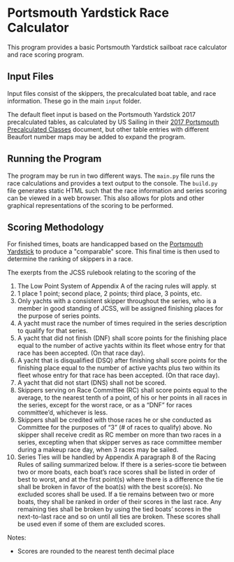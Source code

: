 # Portsmouth Yardstick Race Calculator

This program provides a basic Portsmouth Yardstick sailboat race calculator and race scoring program.

## Input Files

Input files consist of the skippers, the precalculated boat table, and race information. These go in the main `input` folder.

The default fleet input is based on the Portsmouth Yardstick 2017 precalculated tables, as calculated by US Sailing in their [2017 Portsmouth Precalculated Classes](https://www.ussailing.org/wp-content/uploads/2018/01/2017-Portsmouth-Precalculated-Classes.pdf) document, but other table entries with different Beaufort number maps may be added to expand the program.

## Running the Program

The program may be run in two different ways. The `main.py` file runs the race calculations and provides a text output to the console. The `build.py` file generates static HTML such that the race information and series scoring can be viewed in a web browser. This also allows for plots and other graphical representations of the scoring to be performed.

## Scoring Methodology

For finished times, boats are handicapped based on the [Portsmouth Yardstick](https://www.ussailing.org/wp-content/uploads/2018/01/2017-North-American-Portsmouth-Yardstick-Handbook.pdf) to produce a "comparable" score. This final time is then used to determine the ranking of skippers in a race.

The exerpts from the JCSS rulebook relating to the scoring of the 
1. The Low Point System of Appendix A of the racing rules will apply.
st
2. 1 place 1 point; second place, 2 points; third place, 3 points, etc.
3. Only yachts with a consistent skipper throughout the series, who is a member in good standing of JCSS, will be assigned finishing places for the purpose of series points.
4. A yacht must race the number of times required in the series description to qualify for that series.
5. A yacht that did not finish (DNF) shall score points for the finishing place equal to the number of active yachts within its fleet whose entry for that race has been accepted. (On that race day).
6. A yacht that is disqualified (DSQ) after finishing shall score points for the finishing place equal to the number of active yachts plus two within its fleet whose entry for that race has been accepted. (On that race day).
7. A yacht that did not start (DNS) shall not be scored.
8. Skippers serving on Race Committee (RC) shall score points equal to the average, to the nearest tenth of a point, of his or her points in all races in the series, except for the worst race, or as a “DNF” for races committee’d, whichever is less.
9. Skippers shall be credited with those races he or she conducted as Committee for the purposes of “3” (# of races to qualify) above. No skipper shall receive credit as RC member on more than two races in a series, excepting when that skipper serves as race committee member during a makeup race day, when 3 races may be sailed.
10. Series Ties will be handled by Appendix A paragraph 8 of the Racing Rules of sailing summarized below. If there is a series-score tie between two or more boats, each boat’s race scores shall be listed in order of best to worst, and at the first point(s) where there is a difference the tie shall be broken in favor of the boat(s) with the best score(s). No excluded scores shall be used. If a tie remains between two or more boats, they shall be ranked in order of their scores in the last race. Any remaining ties shall be broken by using the tied boats’ scores in the next-to-last race and so on until all ties are broken. These scores shall be used even if some of them are excluded scores.

Notes:
- Scores are rounded to the nearest tenth decimal place
